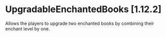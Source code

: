 # UpgradableEnchantedBooks [1.12.2]
Allows the players to upgrade two enchanted books by combining their enchant level by one.
